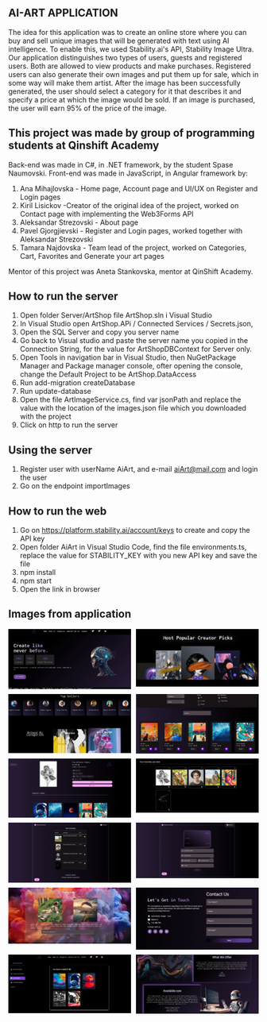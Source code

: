 ## AI-ART APPLICATION

The idea for this application was to create an online store where you can buy and sell unique images that will be generated with text using AI intelligence. To enable this, we used Stability.ai's API, Stability Image Ultra. Our application distinguishes two types of users, guests and registered users. Both are allowed to view products and make purchases.
Registered users can also generate their own images and put them up for sale, which in some way will make them artist. After the image has been successfully generated, the user should select a category for it that describes it and specify a price at which the image would be sold. If an image is purchased, the user will earn 95% of the price of the image.

## This project was made by group of programming students at Qinshift Academy

Back-end was made in C#, in .NET framework, by the student Spase Naumovski.
Front-end was made in JavaScript, in Angular framework by:

1. Ana Mihajlovska - Home page, Account page and UI/UX on Register and Login pages
2. Kiril Lisickov -Creator of the original idea of ​​the project, worked on Contact page with implementing the Web3Forms API
3. Aleksandar Strezovski - About page
4. Pavel Gjorgjievski - Register and Login pages, worked together with Aleksandar Strezovski
5. Tamara Najdovska - Team lead of the project, worked on Categories, Cart, Favorites and Generate your art pages

Mentor of this project was Aneta Stankovska, mentor at QinShift Academy.

## How to run the server

1. Open folder Server/ArtShop file ArtShop.sln i Visual Studio
2. In Visual Studio open ArtShop.APi / Connected Services / Secrets.json,
3. Open the SQL Server and copy you server name
4. Go back to Visual studio and paste the server name you copied in the Connection String, for the value for ArtShopDBContext for Server only.
5. Open Tools in navigation bar in Visual Studio, then NuGetPackage Manager and Package manager console, ofter opening the console, change the Default Project to be ArtShop.DataAccess
6. Run add-migration createDatabase
7. Run update-database
8. Open the file ArtImageService.cs, find var jsonPath and replace the value with the location of the images.json file which you downloaded with the project
9. Click on http to run the server

## Using the server

1. Register user with userName AiArt, and e-mail aiArt@mail.com and login the user
2. Go on the endpoint importImages

## How to run the web

1. Go on https://platform.stability.ai/account/keys to create and copy the API key
2. Open folder AiArt in Visual Studio Code, find the file environments.ts, replace the value for STABILITY_KEY with you new API key and save the file
3. npm install
4. npm start
5. Open the link in browser

## Images from application

<div style="display:grid; grid-template-columns: 1fr 1fr; gap: 10px">
<img src="images/1.png" width="400" />
<img src="images/2.png" width="400" />
<img src="images/3.png" width="400" />
<img src="images/4.png" width="400" />
<img src="images/5.png" width="400" />
<img src="images/6.png" width="400" />
<img src="images/7.png" width="400" />
<img src="images/8.png" width="400" />
<img src="images/9.png" width="400" />
<img src="images/10.png" width="400" />
<img src="images/11.png" width="400" />
<img src="images/12.png" width="400" />
</div>
